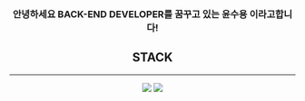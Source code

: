 <div align="center">
<h3 sytle="text-align:center;">안녕하세요 BACK-END DEVELOPER를 꿈꾸고 있는 윤수용 이라고합니다!</h3>
<h2>STACK</h2>
<hr>
<img src="https://img.shields.io/badge/python-3776AB?style=for-the-badge&logo=python&logoColor=white">
<img src="https://img.shields.io/badge/django-092E20?style=for-the-badge&logo=django&logoColor=white">
<br>
</div>
